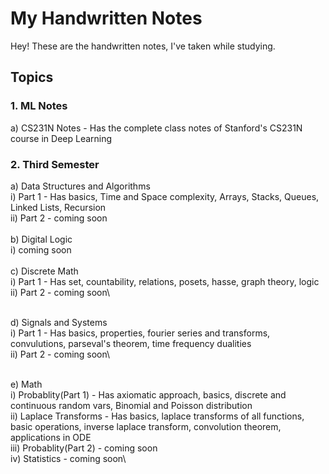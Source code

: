 # My Handwritten Notes

Hey! These are the handwritten notes, I've taken while studying.

## Topics
### 1. ML Notes
a) CS231N Notes - Has the complete class notes of Stanford's CS231N course in Deep Learning

### 2. Third Semester
a) Data Structures and Algorithms \
  i) Part 1 - Has basics, Time and Space complexity, Arrays, Stacks, Queues, Linked Lists, Recursion\
  ii) Part 2 - coming soon\
\
b) Digital Logic \
  i) coming soon\
\
c) Discrete Math\
  i) Part 1 - Has set, countability, relations, posets, hasse, graph theory, logic\
  ii) Part 2 - coming soon\

\
d) Signals and Systems \
  i) Part 1 - Has basics, properties, fourier series and transforms, convulutions, parseval's theorem, time frequency dualities\
  ii) Part 2 - coming soon\

\
e) Math\
  i) Probablity(Part 1) - Has axiomatic approach, basics, discrete and continuous random vars, Binomial and Poisson distribution\
  ii) Laplace Transforms - Has basics, laplace transforms of all functions, basic operations, inverse laplace transform, convolution theorem, applications in ODE\
  iii) Probablity(Part 2) - coming soon\
  iv) Statistics - coming soon\
